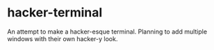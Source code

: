 # hacker-terminal
An attempt to make a hacker-esque terminal. Planning to add multiple windows with their own hacker-y look.
